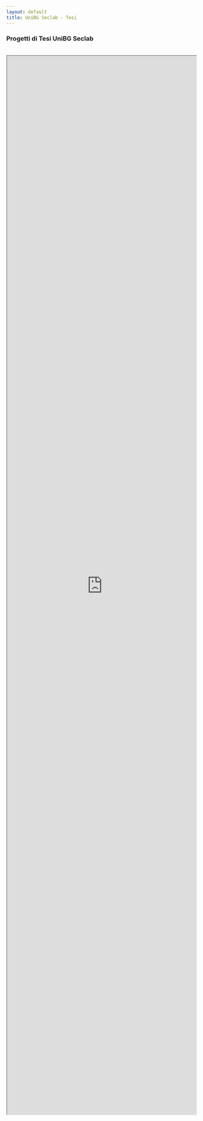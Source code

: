 ```yaml
---
layout: default
title: UniBG Seclab - Tesi
---
```


### Progetti di Tesi UniBG Seclab

<br>

<style>
.embed-container
{
  position: relative;
  padding-bottom: 70vh;
  height: 0;
  overflow: hidden;
  max-width: 100%;
}

.embed-container iframe,
.embed-container object,
.embed-container embed
{
  position: absolute;
  top: 0;
  left: 0;
  width: 100%;
  height: 100%;
}
</style>

<div class='embed-container'>
  <iframe src='https://drive.google.com/file/d/0B755qOKSi7SLQ0EzTjlKRVBBSDg/preview'></iframe>
</div>
